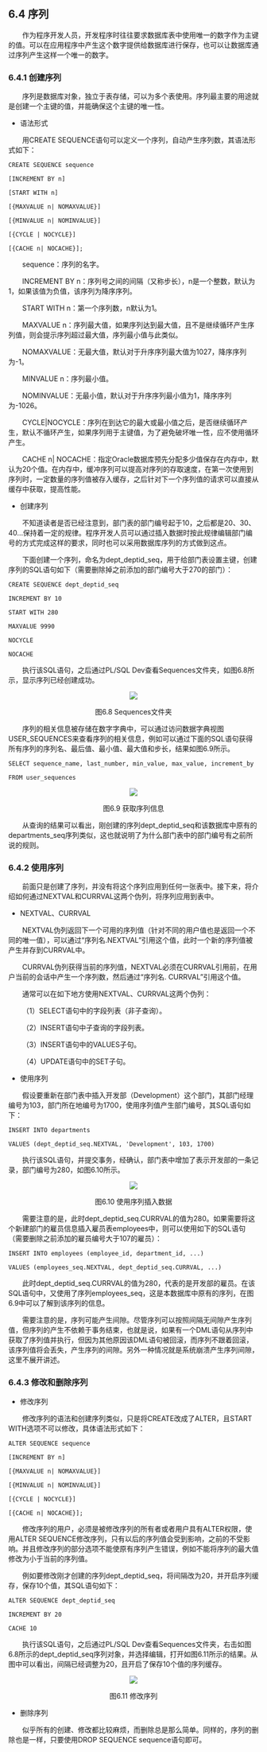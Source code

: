 ## 6.4  序列

 

&emsp;&emsp;作为程序开发人员，开发程序时往往要求数据库表中使用唯一的数字作为主键的值。可以在应用程序中产生这个数字提供给数据库进行保存，也可以让数据库通过序列产生这样一个唯一的数字。

### 6.4.1  创建序列  

&emsp;&emsp;序列是数据库对象，独立于表存储，可以为多个表使用。序列最主要的用途就是创建一个主键的值，并能确保这个主键的唯一性。

- 语法形式

&emsp;&emsp;用CREATE SEQUENCE语句可以定义一个序列，自动产生序列数，其语法形式如下：


```
CREATE SEQUENCE sequence

[INCREMENT BY n]

[START WITH n]

[{MAXVALUE n| NOMAXVALUE}]

[{MINVALUE n| NOMINVALUE}]

[{CYCLE | NOCYCLE}]

[{CACHE n| NOCACHE}];
```


&emsp;&emsp;sequence：序列的名字。

&emsp;&emsp;INCREMENT BY n：序列号之间的间隔（又称步长），n是一个整数，默认为1，如果该值为负值，该序列为降序序列。

&emsp;&emsp;START WITH n：第一个序列数，n默认为1。

&emsp;&emsp;MAXVALUE n：序列最大值，如果序列达到最大值，且不是继续循环产生序列值，则会提示序列超过最大值，序列最小值与此类似。

&emsp;&emsp;NOMAXVALUE：无最大值，默认对于升序序列最大值为1027，降序序列为-1。

&emsp;&emsp;MINVALUE n：序列最小值。

&emsp;&emsp;NOMINVALUE：无最小值，默认对于升序序列最小值为1，降序序列为-1026。

&emsp;&emsp;CYCLE|NOCYCLE：序列在到达它的最大或最小值之后，是否继续循环产生，默认不循环产生，如果序列用于主键值，为了避免破坏唯一性，应不使用循环产生。

&emsp;&emsp;CACHE n| NOCACHE：指定Oracle数据库预先分配多少值保存在内存中，默认为20个值。在内存中，缓冲序列可以提高对序列的存取速度，在第一次使用到序列时，一定数量的序列值被存入缓存，之后针对下一个序列值的请求可以直接从缓存中获取，提高性能。

- 创建序列

&emsp;&emsp;不知道读者是否已经注意到，部门表的部门编号起于10，之后都是20、30、40…保持着一定的规律。程序开发人员可以通过插入数据时按此规律编辑部门编号的方式完成这样的要求，同时也可以采用数据库序列的方式做到这点。

&emsp;&emsp;下面创建一个序列，命名为dept_deptid_seq，用于给部门表设置主键，创建序列的SQL语句如下（需要删除掉之前添加的部门编号大于270的部门）：


```
CREATE SEQUENCE dept_deptid_seq

INCREMENT BY 10

START WITH 280

MAXVALUE 9990

NOCYCLE

NOCACHE
```


&emsp;&emsp;执行该SQL语句，之后通过PL/SQL Dev查看Sequences文件夹，如图6.8所示，显示序列已经创建成功。




<p align="center"><img src="../../img/d6z/tu6.8.png" /></p>  
<p align="center">图6.8  Sequences文件夹</p>  



&emsp;&emsp;序列的相关信息被存储在数字字典中，可以通过访问数据字典视图USER_SEQUENCES来查看序列的相关信息，例如可以通过下面的SQL语句获得所有序列的序列名、最后值、最小值、最大值和步长，结果如图6.9所示。


```
SELECT sequence_name, last_number, min_value, max_value, increment_by

FROM user_sequences
```


<p align="center"><img src="../../img/d6z/tu6.9.png" /></p>  
<p align="center">图6.9  获取序列信息</p>  




&emsp;&emsp;从查询的结果可以看出，刚创建的序列dept_deptid_seq和该数据库中原有的departments_seq序列类似，这也就说明了为什么部门表中的部门编号有之前所说的规则。

### 6.4.2  使用序列  

&emsp;&emsp;前面只是创建了序列，并没有将这个序列应用到任何一张表中。接下来，将介绍如何通过NEXTVAL和CURRVAL这两个伪列，将序列应用到表中。

- NEXTVAL、CURRVAL

&emsp;&emsp;NEXTVAL伪列返回下一个可用的序列值（针对不同的用户值也是返回一个不同的唯一值），可以通过“序列名.NEXTVAL”引用这个值，此时一个新的序列值被产生并存到CURRVAL中。

&emsp;&emsp;CURRVAL伪列获得当前的序列值，NEXTVAL必须在CURRVAL引用前，在用户当前的会话中产生一个序列数，然后通过“序列名. CURRVAL”引用这个值。

&emsp;&emsp;通常可以在如下地方使用NEXTVAL、CURRVAL这两个伪列：

&emsp;&emsp;（1）SELECT语句中的字段列表（非子查询）。

&emsp;&emsp;（2）INSERT语句中子查询的字段列表。

&emsp;&emsp;（3）INSERT语句中的VALUES子句。

&emsp;&emsp;（4）UPDATE语句中的SET子句。

- 使用序列

&emsp;&emsp;假设要重新在部门表中插入开发部（Development）这个部门，其部门经理编号为103，部门所在地编号为1700，使用序列值产生部门编号，其SQL语句如下：


```
INSERT INTO departments

VALUES (dept_deptid_seq.NEXTVAL, 'Development', 103, 1700)
```


&emsp;&emsp;执行该SQL语句，并提交事务，经确认，部门表中增加了表示开发部的一条记录，部门编号为280，如图6.10所示。



<p align="center"><img src="../../img/d6z/tu6.10.png" /></p>  
<p align="center">图6.10  使用序列插入数据</p>  



&emsp;&emsp;需要注意的是，此时dept_deptid_seq.CURRVAL的值为280。如果需要将这个新建部门的雇员信息插入雇员表employees中，则可以使用如下的SQL语句（需要删除之前添加的雇员编号大于107的雇员）：


```
INSERT INTO employees (employee_id, department_id, ...) 

VALUES (employees_seq.NEXTVAL, dept_deptid_seq.CURRVAL, ...)
```


&emsp;&emsp;此时dept_deptid_seq.CURRVAL的值为280，代表的是开发部的雇员。在该SQL语句中，又使用了序列employees_seq，这是本数据库中原有的序列，在图6.9中可以了解到该序列的信息。

&emsp;&emsp;需要注意的是，序列可能产生间隙。尽管序列可以按照间隔无间隙产生序列值，但序列的产生不依赖于事务结束，也就是说，如果有一个DML语句从序列中获取了序列值并执行，但因为其他原因该DML语句被回滚，而序列不跟着回滚，该序列值将会丢失，产生序列的间隙。另外一种情况就是系统崩溃产生序列间隙，这里不展开讲述。

### 6.4.3  修改和删除序列  

- 修改序列

&emsp;&emsp;修改序列的语法和创建序列类似，只是将CREATE改成了ALTER，且START WITH选项不可以修改，具体语法形式如下： 


```
ALTER SEQUENCE sequence

[INCREMENT BY n]

[{MAXVALUE n| NOMAXVALUE}]

[{MINVALUE n| NOMINVALUE}]

[{CYCLE | NOCYCLE}]

[{CACHE n| NOCACHE}];
```


&emsp;&emsp;修改序列的用户，必须是被修改序列的所有者或者用户具有ALTER权限，使用ALTER SEQUENCE修改序列，只有以后的序列值会受到影响，之前的不受影响。并且修改序列的部分选项不能使原有序列产生错误，例如不能将序列的最大值修改为小于当前的序列值。

&emsp;&emsp;例如要修改刚才创建的序列dept_deptid_seq，将间隔改为20，并开启序列缓存，保存10个值，其SQL语句如下：


```
ALTER SEQUENCE dept_deptid_seq

INCREMENT BY 20

CACHE 10
```


&emsp;&emsp;执行该SQL语句，之后通过PL/SQL Dev查看Sequences文件夹，右击如图6.8所示的dept_deptid_seq序列对象，并选择编辑，打开如图6.11所示的结果。从图中可以看出，间隔已经调整为20，且开启了保存10个值的序列缓存。


<p align="center"><img src="../../img/d6z/tu6.11.png" /></p>  
<p align="center">图6.11  修改序列</p>  




- 删除序列

&emsp;&emsp;似乎所有的创建、修改都比较麻烦，而删除总是那么简单。同样的，序列的删除也是一样，只要使用DROP SEQUENCE sequence语句即可。 




